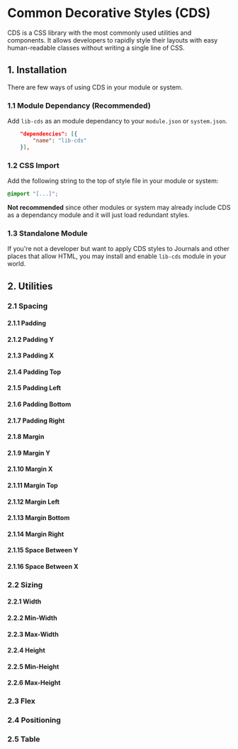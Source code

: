 # Common Decorative Styles (CDS)

CDS is a CSS library with the most commonly used utilities and components. It allows developers to rapidly style their layouts with easy human-readable classes without writing a single line of CSS.

## 1. Installation
There are few ways of using CDS in your module or system.

### 1.1 Module Dependancy (Recommended)
Add `lib-cds` as an module dependancy to your `module.json` or `system.json`.

```json
	"dependencies": [{
		"name": "lib-cds"
	}],
```

### 1.2 CSS Import
Add the following string to the top of style file in your module or system:
```css
@import "[...]";
```
**Not recommended** since other modules or system may already include CDS as a dependancy module and it will just load redundant styles.

### 1.3 Standalone Module
If you're not a developer but want to apply CDS styles to Journals and other places that allow HTML, you may install and enable `lib-cds` module in your world.

## 2. Utilities

### 2.1 Spacing

#### 2.1.1 Padding

#### 2.1.2 Padding Y

#### 2.1.3 Padding X

#### 2.1.4 Padding Top

#### 2.1.5 Padding Left

#### 2.1.6 Padding Bottom

#### 2.1.7 Padding Right

#### 2.1.8 Margin

#### 2.1.9 Margin Y

#### 2.1.10 Margin X

#### 2.1.11 Margin Top

#### 2.1.12 Margin Left

#### 2.1.13 Margin Bottom

#### 2.1.14 Margin Right

#### 2.1.15 Space Between Y

#### 2.1.16 Space Between X

### 2.2 Sizing

#### 2.2.1 Width

#### 2.2.2 Min-Width

#### 2.2.3 Max-Width

#### 2.2.4 Height

#### 2.2.5 Min-Height

#### 2.2.6 Max-Height

### 2.3 Flex

### 2.4 Positioning

### 2.5 Table

